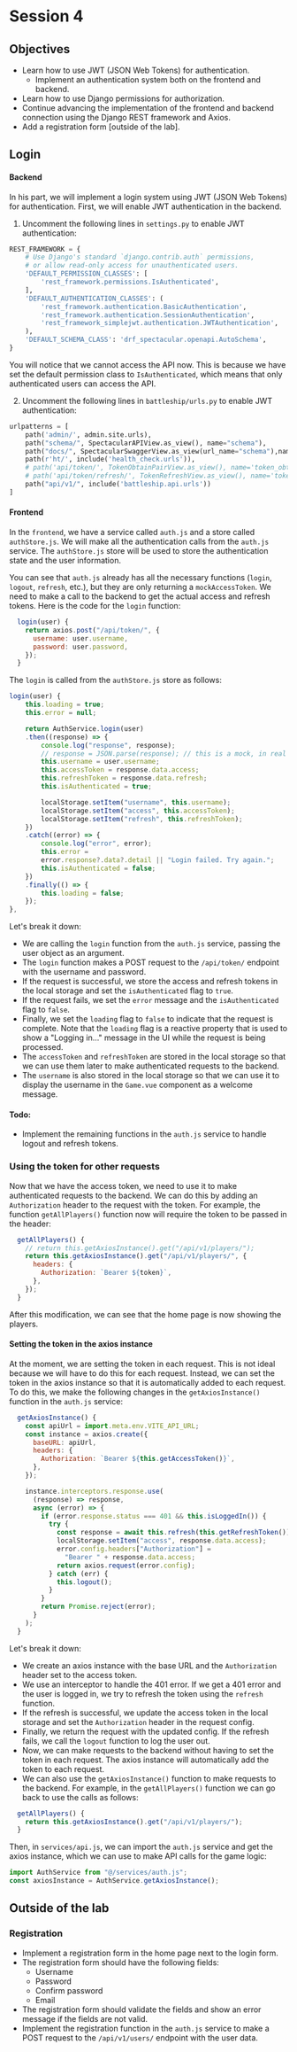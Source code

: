 # Session 4

## Objectives

- Learn how to use JWT (JSON Web Tokens) for authentication.
  - Implement an authentication system both on the frontend and backend.
- Learn how to use Django permissions for authorization.
- Continue advancing the implementation of the frontend and backend connection using the Django REST framework and Axios.
- Add a registration form [outside of the lab].

## Login

#### Backend

In his part, we will implement a login system using JWT (JSON Web Tokens) for authentication. First, we will enable JWT authentication in the backend.

1. Uncomment the following lines in `settings.py` to enable JWT authentication:

```python
REST_FRAMEWORK = {
    # Use Django's standard `django.contrib.auth` permissions,
    # or allow read-only access for unauthenticated users.
    'DEFAULT_PERMISSION_CLASSES': [
        'rest_framework.permissions.IsAuthenticated',
    ],
    'DEFAULT_AUTHENTICATION_CLASSES': (
        'rest_framework.authentication.BasicAuthentication',
        'rest_framework.authentication.SessionAuthentication',
        'rest_framework_simplejwt.authentication.JWTAuthentication',
    ),
    'DEFAULT_SCHEMA_CLASS': 'drf_spectacular.openapi.AutoSchema',
}
```

You will notice that we cannot access the API now. This is because we have set the default permission class to `IsAuthenticated`, which means that only authenticated users can access the API.

2. Uncomment the following lines in `battleship/urls.py` to enable JWT authentication:

```python
urlpatterns = [
    path('admin/', admin.site.urls),
    path("schema/", SpectacularAPIView.as_view(), name="schema"),
    path("docs/", SpectacularSwaggerView.as_view(url_name="schema"),name="swagger-ui"),
    path(r'ht/', include('health_check.urls')),
    # path('api/token/', TokenObtainPairView.as_view(), name='token_obtain_pair'),
    # path('api/token/refresh/', TokenRefreshView.as_view(), name='token_refresh'),
    path("api/v1/", include('battleship.api.urls'))
]
```

#### Frontend

In the `frontend`, we have a service called `auth.js` and a store called `authStore.js`. We will make all the authentication calls from the `auth.js` service. The `authStore.js` store will be used to store the authentication state and the user information.

You can see that `auth.js` already has all the necessary functions (`login`, `logout`, `refresh`, etc.), but they are only returning a `mockAccessToken`. We need to make a call to the backend to get the actual access and refresh tokens. Here is the code for the `login` function:

```javascript
  login(user) {
    return axios.post("/api/token/", {
      username: user.username,
      password: user.password,
    });
  }
```

The `login` is called from the `authStore.js` store as follows:

```javascript
login(user) {
    this.loading = true;
    this.error = null;

    return AuthService.login(user)
    .then((response) => {
        console.log("response", response);
        // response = JSON.parse(response); // this is a mock, in real case it will be axios response and we can comment this line
        this.username = user.username;
        this.accessToken = response.data.access;
        this.refreshToken = response.data.refresh;
        this.isAuthenticated = true;

        localStorage.setItem("username", this.username);
        localStorage.setItem("access", this.accessToken);
        localStorage.setItem("refresh", this.refreshToken);
    })
    .catch((error) => {
        console.log("error", error);
        this.error =
        error.response?.data?.detail || "Login failed. Try again.";
        this.isAuthenticated = false;
    })
    .finally(() => {
        this.loading = false;
    });
},

```

Let's break it down:

- We are calling the `login` function from the `auth.js` service, passing the user object as an argument.
- The `login` function makes a POST request to the `/api/token/` endpoint with the username and password.
- If the request is successful, we store the access and refresh tokens in the local storage and set the `isAuthenticated` flag to `true`.
- If the request fails, we set the `error` message and the `isAuthenticated` flag to `false`.
- Finally, we set the `loading` flag to `false` to indicate that the request is complete. Note that the `loading` flag is a reactive property that is used to show a "Logging in..." message in the UI while the request is being processed.
- The `accessToken` and `refreshToken` are stored in the local storage so that we can use them later to make authenticated requests to the backend.
- The `username` is also stored in the local storage so that we can use it to display the username in the `Game.vue` component as a welcome message.

#### Todo:

- Implement the remaining functions in the `auth.js` service to handle logout and refresh tokens.

### Using the token for other requests

Now that we have the access token, we need to use it to make authenticated requests to the backend. We can do this by adding an `Authorization` header to the request with the token. For example, the function `getAllPlayers()` function now will require the token to be passed in the header:

```javascript
  getAllPlayers() {
    // return this.getAxiosInstance().get("/api/v1/players/");
    return this.getAxiosInstance().get("/api/v1/players/", {
      headers: {
        Authorization: `Bearer ${token}`,
      },
    });
  }
```

After this modification, we can see that the home page is now showing the players.

#### Setting the token in the axios instance

At the moment, we are setting the token in each request. This is not ideal because we will have to do this for each request. Instead, we can set the token in the axios instance so that it is automatically added to each request. To do this, we make the following changes in the `getAxiosInstance()` function in the `auth.js` service:

```javascript
  getAxiosInstance() {
    const apiUrl = import.meta.env.VITE_API_URL;
    const instance = axios.create({
      baseURL: apiUrl,
      headers: {
        Authorization: `Bearer ${this.getAccessToken()}`,
      },
    });

    instance.interceptors.response.use(
      (response) => response,
      async (error) => {
        if (error.response.status === 401 && this.isLoggedIn()) {
          try {
            const response = await this.refresh(this.getRefreshToken());
            localStorage.setItem("access", response.data.access);
            error.config.headers["Authorization"] =
              "Bearer " + response.data.access;
            return axios.request(error.config);
          } catch (err) {
            this.logout();
          }
        }
        return Promise.reject(error);
      }
    );
  }
```

Let's break it down:

- We create an axios instance with the base URL and the `Authorization` header set to the access token.
- We use an interceptor to handle the 401 error. If we get a 401 error and the user is logged in, we try to refresh the token using the `refresh` function.
- If the refresh is successful, we update the access token in the local storage and set the `Authorization` header in the request config.
- Finally, we return the request with the updated config. If the refresh fails, we call the `logout` function to log the user out.
- Now, we can make requests to the backend without having to set the token in each request. The axios instance will automatically add the token to each request.
- We can also use the `getAxiosInstance()` function to make requests to the backend. For example, in the `getAllPlayers()` function we can go back to use the calls as follows:

```javascript
  getAllPlayers() {
    return this.getAxiosInstance().get("/api/v1/players/");
  }
```

Then, in `services/api.js`, we can import the `auth.js` service and get the axios instance, which we can use to make API calls for the game logic:

```javascript
import AuthService from "@/services/auth.js";
const axiosInstance = AuthService.getAxiosInstance();
```

## Outside of the lab

### Registration

- Implement a registration form in the home page next to the login form.
- The registration form should have the following fields:
  - Username
  - Password
  - Confirm password
  - Email
- The registration form should validate the fields and show an error message if the fields are not valid.
- Implement the registration function in the `auth.js` service to make a POST request to the `/api/v1/users/` endpoint with the user data.

```

```

